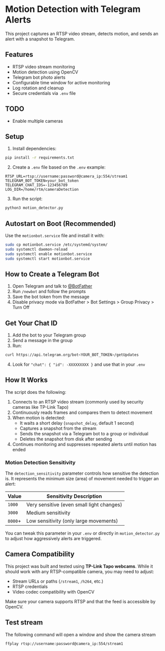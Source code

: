 # Motion Detection with Telegram Alerts

This project captures an RTSP video stream, detects motion, and sends an alert with a snapshot to Telegram.

## Features

- RTSP video stream monitoring
- Motion detection using OpenCV
- Telegram bot photo alerts
- Configurable time window for active monitoring
- Log rotation and cleanup
- Secure credentials via `.env` file

## TODO

- Enable multiple cameras

## Setup

1. Install dependencies:

```bash
pip install -r requirements.txt
```

2. Create a `.env` file based on the `.env` example:

```
RTSP_URL=rtsp://username:password@camera_ip:554/stream1
TELEGRAM_BOT_TOKEN=your_bot_token
TELEGRAM_CHAT_IDS=-123456789
LOG_DIR=/home/rtm/cameraDetection
```

3. Run the script:

```bash
python3 motion_detector.py
```

## Autostart on Boot (Recommended)

Use the `motionbot.service` file and install it with:

```bash
sudo cp motionbot.service /etc/systemd/system/
sudo systemctl daemon-reload
sudo systemctl enable motionbot.service
sudo systemctl start motionbot.service
```

## How to Create a Telegram Bot

1. Open Telegram and talk to [@BotFather](https://t.me/BotFather)
2. Run `/newbot` and follow the prompts
3. Save the bot token from the message
4. Disable privacy mode via BotFather > Bot Settings > Group Privacy > Turn Off

## Get Your Chat ID

1. Add the bot to your Telegram group
2. Send a message in the group
3. Run:

```bash
curl https://api.telegram.org/bot<YOUR_BOT_TOKEN>/getUpdates
```

4. Look for `"chat": { "id": -XXXXXXXXX }` and use that in your `.env`


## How It Works

The script does the following:

1. Connects to an RTSP video stream (commonly used by security cameras like TP-Link Tapo)
2. Continuously reads frames and compares them to detect movement
3. When motion is detected:
   - It waits a short delay (`snapshot_delay`, default 1 second)
   - Captures a snapshot from the stream
   - Sends the snapshot via a Telegram bot to a group or individual
   - Deletes the snapshot from disk after sending
4. Continues monitoring and suppresses repeated alerts until motion has ended

### Motion Detection Sensitivity

The `detection_sensitivity` parameter controls how sensitive the detection is. It represents the minimum size (area) of movement needed to trigger an alert:

| Value         | Sensitivity Description                     |
|---------------|---------------------------------------------|
| `1000`        | Very sensitive (even small light changes)   |
| `3000`        | Medium sensitivity                          |
| `8000`+       | Low sensitivity (only large movements)      |

You can tweak this parameter in your `.env` or directly in `motion_detector.py` to adjust how aggressively alerts are triggered.

## Camera Compatibility

This project was built and tested using **TP-Link Tapo webcams**. While it should work with any RTSP-compatible camera, you may need to adjust:
- Stream URLs or paths (`/stream1`, `/h264`, etc.)
- RTSP credentials
- Video codec compatibility with OpenCV

Make sure your camera supports RTSP and that the feed is accessible by OpenCV.

## Test stream

The following command will open a window and show the camera stream

```
ffplay rtsp://username:password@camera_ip:554/stream1
```